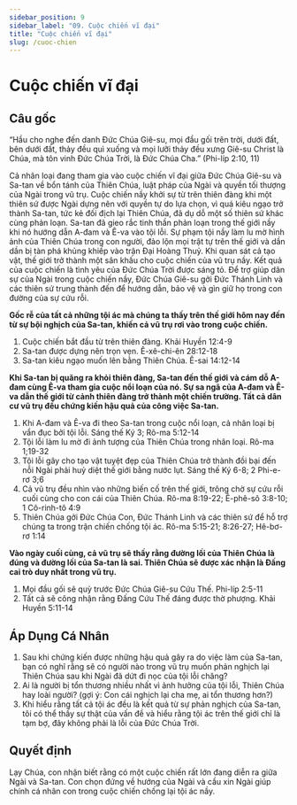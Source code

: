 ```yaml
---
sidebar_position: 9
sidebar_label: "09. Cuộc chiến vĩ đại"
title: "Cuộc chiến vĩ đại"
slug: /cuoc-chien
---
```


Cuộc chiến vĩ đại
====

## Câu gốc

“Hầu cho nghe đến danh Đức Chúa Giê-su, mọi đầu gối trên trời, dưới đất, bên dưới đất, thảy đều quì xuống và mọi lưỡi thảy đều xưng Giê-su Christ là Chúa, mà tôn vinh Đức Chúa Trời, là Đức Chúa Cha.” (Phi-líp 2:10, 11)


Cả nhân loại đang tham gia vào cuộc chiến vĩ đại giữa Đức Chúa Giê-su và Sa-tan về bổn tánh của Thiên Chúa, luật pháp của Ngài và quyền tối thượng của Ngài trong vũ trụ. Cuộc chiến nầy khởi sự từ trên thiên đàng khi một thiên sứ được Ngài dựng nên với quyền tự do lựa chọn, vì quá kiêu ngạo trở thành Sa-tan, tức kẻ đối địch lại Thiên Chúa, đã dụ dỗ một số thiên sứ khác cùng phản loạn. Sa-tan đã gieo rắc tinh thần phản loạn trong thế giới nầy khi nó hướng dẫn A-đam và Ê-va vào tội lỗi. Sự phạm tội nầy làm lu mờ hình ảnh của Thiên Chúa trong con người, đảo lộn mọi trật tự trên thế giới và dần dần bị tàn phá khủng khiếp vào trận Đại Hoàng Thuỷ. Khi quan sát cả tạo vật, thế giới trở thành một sân khấu cho cuộc chiến của vũ trụ nầy. Kết quả của cuộc chiến là tình yêu của Đức Chúa Trời được sáng tỏ. Để trợ giúp dân sự của Ngài trong cuộc chiến nầy, Đức Chúa Giê-su gởi Đức Thánh Linh và các thiên sứ trung thành đến để hướng dẫn, bảo vệ và gìn giữ họ trong con đường của sự cứu rỗi.

**Gốc rễ của tất cả những tội ác mà chúng ta thấy trên thế giới hôm nay đến từ sự bội nghịch của Sa-tan, khiến cả vũ trụ rơi vào trong cuộc chiến.**

1. Cuộc chiến bắt đầu từ trên thiên đàng. Khải Huyền 12:4-9
2. Sa-tan được dựng nên trọn vẹn. Ê-xê-chi-ên 28:12-18
3. Sa-tan kiêu ngạo muốn lên bằng Thiên Chúa. Ê-sai 14:12-14

**Khi Sa-tan bị quăng ra khỏi thiên đàng, Sa-tan đến thế giới và cám dỗ A-đam cùng Ê-va tham gia cuộc nổi loạn của nó. Sự sa ngã của A-đam và Ê-va dẫn thế giới từ cảnh thiên đàng trở thành một chiến trường. Tất cả dân cư vũ trụ đều chứng kiến hậu quả của công việc Sa-tan.**

1. Khi A-đam và Ê-va đi theo Sa-tan trong cuộc nổi loạn, cả nhân loại bị vẩn đục bởi tội lỗi. Sáng thế Ký 3; Rô-ma 5:12-14
2. Tội lỗi làm lu mờ đi ảnh tượng của Thiên Chúa trong nhân loại. Rô-ma 1;19-32
3. Tội lỗi gây cho tạo vật tuyệt đẹp của Thiên Chúa trở thành đồi bại đến nỗi Ngài phải huỷ diệt thế giới bằng nước lụt. Sáng thế Ký 6-8; 2 Phi-e-rơ 3;6
4. Cả vũ trụ đều nhìn vào những biến cố trên thế giới, trông chờ sự cứu rỗi cuối cùng cho con cái của Thiên Chúa. Rô-ma 8:19-22; Ê-phê-sô 3:8-10; 1 Cô-rinh-tô 4:9
5. Thiên Chúa gởi Đức Chúa Con, Đức Thánh Linh và các thiên sứ để hỗ trợ chúng ta trong trận chiến chống tội ác. Rô-ma 5:15-21; 8:26-27; Hê-bơ-rơ 1:14

**Vào ngày cuối cùng, cả vũ trụ sẽ thấy rằng đường lối của Thiên Chúa là đúng và đường lối của Sa-tan là sai. Thiên Chúa sẽ được xác nhận là Đấng cai trò duy nhất trong vũ trụ.**

1. Mọi đầu gối sẽ quỳ trước Đức Chúa Giê-su Cứu Thế. Phi-líp 2:5-11
2. Tất cả sẽ công nhận rằng Đấng Cứu Thế đáng được thờ phượng. Khải Huyền 5:11-14

## Áp Dụng Cá Nhân

1. Sau khi chứng kiến được những hậu quả gây ra do việc làm của Sa-tan, bạn có nghĩ rằng sẽ có người nào trong vũ trụ muốn phản nghịch lại Thiên Chúa sau khi Ngài đã dứt đi nọc của tội lỗi chăng?
2. Ai là người bị tổn thương nhiều nhất vì ảnh hưởng của tội lỗi, Thiên Chúa hay loài người? (gợi ý: Con cái nghịch lại cha mẹ, ai tổn thương hơn?)
3. Khi hiểu rằng tất cả tội ác đều là kết quả từ sự phản nghịch của Sa-tan, tôi có thể thấy sự thật của vấn đề và hiểu rằng tội ác trên thế giới chỉ là tạm bợ, đây không phải là lỗi của Đức Chúa Trời.

## Quyết định

Lạy Chúa, con nhận biết rằng có một cuộc chiến rất lớn đang diễn ra giữa Ngài và Sa-tan. Con chọn đứng về hướng của Ngài và cầu xin Ngài giúp chính cá nhân con trong cuộc chiến chống lại tội ác nầy.
